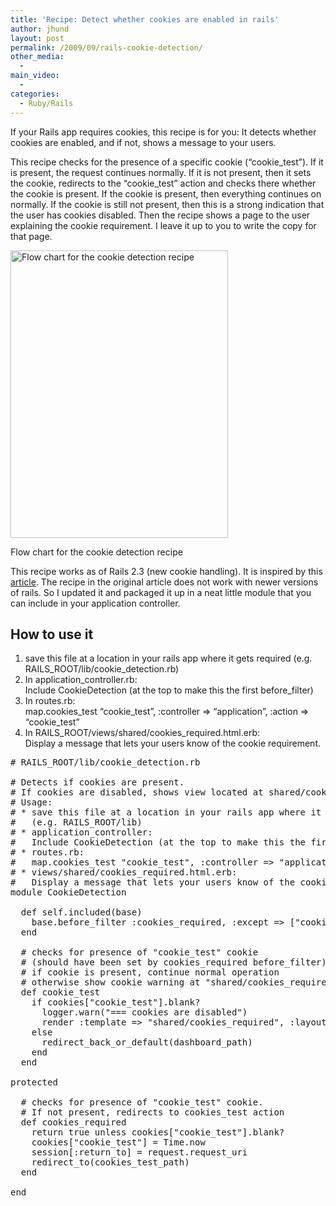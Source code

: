 ```yaml
---
title: 'Recipe: Detect whether cookies are enabled in rails'
author: jhund
layout: post
permalink: /2009/09/rails-cookie-detection/
other_media:
  - 
main_video:
  - 
categories:
  - Ruby/Rails
---
```

If your Rails app requires cookies, this recipe is for you: It detects whether cookies are enabled, and if not, shows a message to your users.

<!--more-->

This recipe checks for the presence of a specific cookie (&#8220;cookie\_test&#8221;). If it is present, the request continues normally. If it is not present, then it sets the cookie, redirects to the &#8220;cookie\_test&#8221; action and checks there whether the cookie is present. If the cookie is present, then everything continues on normally. If the cookie is still not present, then this is a strong indication that the user has cookies disabled. Then the recipe shows a page to the user explaining the cookie requirement. I leave it up to you to write the copy for that page.

<div id="attachment_419" style="width: 358px" class="wp-caption alignnone">
  <img src="http://clearcove.ca/wp-content/uploads/2009/09/CookieDetectionFlowChart.png" alt="Flow chart for the cookie detection recipe" title="CookieDetectionFlowChart" width="348" height="460" class="size-full wp-image-419" />
  
  <p class="wp-caption-text">
    Flow chart for the cookie detection recipe
  </p>
</div>

This recipe works as of Rails 2.3 (new cookie handling). It is inspired by this [article][1]. The recipe in the original article does not work with newer versions of rails. So I updated it and packaged it up in a neat little module that you can include in your application controller.

## How to use it

  1. save this file at a location in your rails app where it gets required (e.g. RAILS\_ROOT/lib/cookie\_detection.rb)
  2. In application_controller.rb:  
    Include CookieDetection (at the top to make this the first before_filter)
  3. In routes.rb:  
    map.cookies\_test &#8220;cookie\_test&#8221;, :controller => &#8220;application&#8221;, :action => &#8220;cookie_test&#8221;
  4. In RAILS\_ROOT/views/shared/cookies\_required.html.erb:  
    Display a message that lets your users know of the cookie requirement.

<pre class="brush: ruby; title: ; notranslate" title=""># RAILS_ROOT/lib/cookie_detection.rb

# Detects if cookies are present.
# If cookies are disabled, shows view located at shared/cookies_required
# Usage:
# * save this file at a location in your rails app where it gets required
#   (e.g. RAILS_ROOT/lib)
# * application_controller:
#   Include CookieDetection (at the top to make this the first before_filter)
# * routes.rb:
#   map.cookies_test "cookie_test", :controller =&gt; "application", :action =&gt; "cookie_test"
# * views/shared/cookies_required.html.erb:
#   Display a message that lets your users know of the cookie requirement.
module CookieDetection

  def self.included(base)
    base.before_filter :cookies_required, :except =&gt; ["cookie_test"]
  end

  # checks for presence of "cookie_test" cookie
  # (should have been set by cookies_required before_filter)
  # if cookie is present, continue normal operation
  # otherwise show cookie warning at "shared/cookies_required"
  def cookie_test
    if cookies["cookie_test"].blank?
      logger.warn("=== cookies are disabled")
      render :template =&gt; "shared/cookies_required", :layout =&gt; "system"
    else
      redirect_back_or_default(dashboard_path)
    end
  end

protected

  # checks for presence of "cookie_test" cookie.
  # If not present, redirects to cookies_test action
  def cookies_required
    return true unless cookies["cookie_test"].blank?
    cookies["cookie_test"] = Time.now
    session[:return_to] = request.request_uri
    redirect_to(cookies_test_path)
  end

end
</pre>

 [1]: http://kill-0.com/duplo/2007/07/12/rails-cookie-detection/